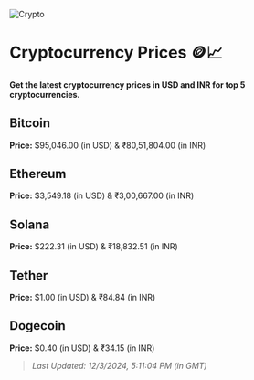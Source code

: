 
![Crypto](https://www.techguide.com.au/wp-content/uploads/2020/11/crypto3.jpeg)

# Cryptocurrency Prices 🪙📈

#### Get the latest cryptocurrency prices in USD and INR for top 5 cryptocurrencies.

## Bitcoin

**Price:** $95,046.00 (in USD) & ₹80,51,804.00 (in INR)

## Ethereum

**Price:** $3,549.18 (in USD) & ₹3,00,667.00 (in INR)

## Solana

**Price:** $222.31 (in USD) & ₹18,832.51 (in INR)

## Tether

**Price:** $1.00 (in USD) & ₹84.84 (in INR)

## Dogecoin

**Price:** $0.40 (in USD) & ₹34.15 (in INR)

> _Last Updated: 12/3/2024, 5:11:04 PM (in GMT)_
